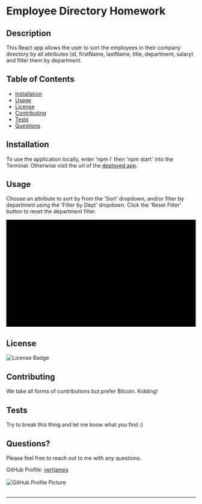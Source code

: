 # Employee Directory Homework

## Description
  This React app allows the user to sort the employees in their company directory by all attributes (id, firstName, lastName, title, department, salary) and filter them by department.

  ## Table of Contents
  * [Installation](#installation)
  * [Usage](#usage)
  * [License](#license)
  * [Contributing](#contributing)
  * [Tests](#tests)
  * [Questions](#questions)
  
  <a name="installation"></a>
  ## Installation
  To use the application locally, enter 'npm i' then 'npm start' into the Terminal. Otherwise visit the url of the <a href='https://vertjames.github.io/employee-directory-homework'>deployed app</a>.
  
  <a name="usage"></a>
  ## Usage
  Choose an attribute to sort by from the 'Sort' dropdown, and/or filter by department using the 'Filter by Dept' dropdown. Click the 'Reset Filter' button to reset the department filter.

 ![Employee Directory Demo](./public/employee-directory-DEMO.gif)

  <a name="license"></a>
  ## License
  <img src='https://img.shields.io/badge/License-The Unlicense-blue' alt='License Badge'>
      
  <a name="contributing"></a>
  ## Contributing
  We take all forms of contributions but prefer Bitcoin. Kidding! 

  <a name="tests"></a>
  ## Tests
  Try to break this thing and let me know what you find :)

  <a name="questions"></a>
  ## Questions?
  Please feel free to reach out to me with any questions.

  GitHub Profile: <a href='https://github.com/vertjames'>vertjames</a></br></br>
  <img src='https://avatars1.githubusercontent.com/u/61360856?v=4' height='100px' alt='GitHub Profile Picture'></br></br>
  _ _ _